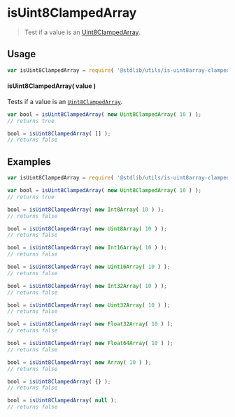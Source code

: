 # isUint8ClampedArray

> Test if a value is an [Uint8ClampedArray][uint8array-clamped].


<section class="usage">

## Usage

``` javascript
var isUint8ClampedArray = require( '@stdlib/utils/is-uint8array-clamped' );
```


#### isUint8ClampedArray( value )

Tests if a value is an [`Uint8ClampedArray`][uint8array-clamped].

``` javascript
var bool = isUint8ClampedArray( new Uint8ClampedArray( 10 ) );
// returns true

bool = isUint8ClampedArray( [] );
// returns false
```

</section>

<!-- /.usage -->


<section class="examples">

## Examples

``` javascript
var isUint8ClampedArray = require( '@stdlib/utils/is-uint8array-clamped' );

var bool = isUint8ClampedArray( new Uint8ClampedArray( 10 ) );
// returns true

bool = isUint8ClampedArray( new Int8Array( 10 ) );
// returns false

bool = isUint8ClampedArray( new Uint8Array( 10 ) );
// returns false

bool = isUint8ClampedArray( new Int16Array( 10 ) );
// returns false

bool = isUint8ClampedArray( new Uint16Array( 10 ) );
// returns false

bool = isUint8ClampedArray( new Int32Array( 10 ) );
// returns false

bool = isUint8ClampedArray( new Uint32Array( 10 ) );
// returns false

bool = isUint8ClampedArray( new Float32Array( 10 ) );
// returns false

bool = isUint8ClampedArray( new Float64Array( 10 ) );
// returns false

bool = isUint8ClampedArray( new Array( 10 ) );
// returns false

bool = isUint8ClampedArray( {} );
// returns false

bool = isUint8ClampedArray( null );
// returns false
```

</section>

<!-- /.examples -->


<section class="links">

[uint8array-clamped]: https://developer.mozilla.org/en-US/docs/Web/JavaScript/Reference/Global_Objects/Uint8ClampedArray

</section>

<!-- /.links -->
